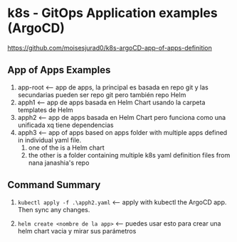 # k8s - GitOps Application examples (ArgoCD)

<https://github.com/moisesjurad0/k8s-argoCD-app-of-apps-definition>

## App of Apps Examples

1. app-root <-- app de apps, la principal es basada en repo git y las secundarias pueden ser repo git pero también repo Helm
1. apph1 <-- app de apps basada en Helm Chart usando la carpeta templates de Helm
1. apph2 <-- app de apps basada en Helm Chart pero funciona como una unificada xq tiene dependencias
1. apph3 <-- app of apps based on apps folder with multiple apps defined in individual yaml file.
    1. one of the is a Helm chart
    1. the other is a folder containing multiple k8s yaml definition files from nana janashia's repo

## Command Summary

1. `kubectl apply -f .\apph2.yaml` <-- apply with kubectl the ArgoCD app. Then sync any changes.

1. `helm create <nombre de la app>` <-- puedes usar esto para crear una helm chart vacia y mirar sus parámetros
